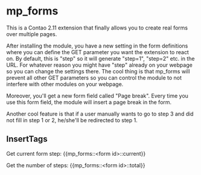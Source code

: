 mp_forms
========

This is a Contao 2.11 extension that finally allows you to create real forms over multiple pages.

After installing the module, you have a new setting in the form definitions where you can define the GET parameter
you want the extension to react on. By default, this is "step" so it will generate "step=1", "step=2" etc. in the URL.
For whatever reason you might have "step" already on your webpage so you can change the settings there.
The cool thing is that mp_forms will prevent all other GET parameters so you can control the module to not interfere with
other modules on your webpage.

Moreover, you'll get a new form field called "Page break". Every time you use this form field, the module will insert a
page break in the form.

Another cool feature is that if a user manually wants to go to step 3 and did not fill in step 1 or 2, he/she'll be redirected
to step 1.

InsertTags
---

Get current form step:   {{mp_forms::\<form id\>::current}}

Get the number of steps: {{mp_forms::\<form id\>::total}}